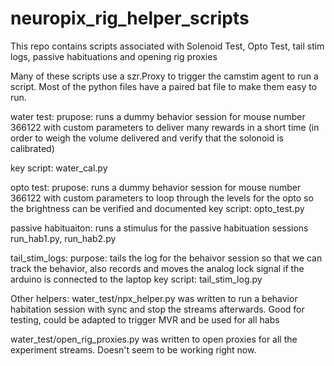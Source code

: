 # neuropix_rig_helper_scripts
This repo contains scripts associated with Solenoid Test, Opto Test, tail stim logs, passive habituations and opening rig proxies

Many of these scripts use a szr.Proxy to trigger the camstim agent to run a script. Most of the python files have a paired bat file to make them easy to run. 

water test:
prupose: runs a dummy behavior session for mouse number 366122 with custom parameters to deliver many rewards in a short time (in order to weigh the volume delivered and verify that the solonoid is calibrated)

key script: water_cal.py



opto test:
prupose: runs a dummy behavior session for mouse number 366122 with custom parameters to loop through the levels for the opto so the brightness can be verified and documented
key script: opto_test.py



passive habituaiton:
runs a stimulus for the passive habituation sessions
run_hab1.py, run_hab2.py


tail_stim_logs:
purpose: tails the log for the behaivor session so that we can track the behavior, also records and moves the analog lock signal if the arduino is connected to the laptop
key script: tail_stim_log.py


Other helpers:
water_test/npx_helper.py
was written to run a behavior habitation session with sync and stop the streams afterwards. Good for testing, could be adapted to trigger MVR and be used for all habs

water_test/open_rig_proxies.py
was written to open proxies for all the experiment streams. Doesn't seem to be working right now. 
